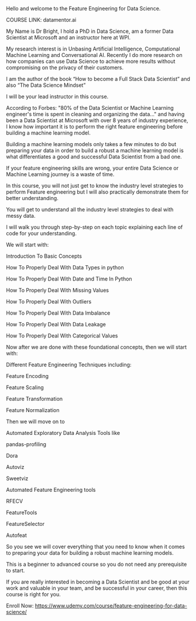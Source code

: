 Hello and welcome to the Feature Engineering for Data Science.

COURSE LINK: datamentor.ai

My Name is Dr Bright, I hold a PhD in Data Science, am a former Data Scientist at Microsoft and an instructor here at WPI.

My research interest is in Unbasing Artificial Intelligence, Computational Machine Learning and Conversational AI. Recently I do more research on how companies can use Data Science to achieve more results without compromising on the privacy of their customers.

I am the author of the book “How to become a Full Stack Data Scientist” and also “The Data Science Mindset”

I will be your lead instructor in this course.

According to Forbes: "80% of the Data Scientist or Machine Learning engineer's time is spent in cleaning and organizing the data..." and having been a Data Scientist at Microsoft with over 8 years of industry experience, I know how important it is to perform the right feature engineering before building a machine learning model.

Building a machine learning models only takes a few minutes to do but preparing your data in order to build a robust a machine learning model is what differentiates a good and successful Data Scientist from a bad one.

If your feature engineering skills are wrong, your entire Data Science or Machine Learning journey is a waste of time.

In this course, you will not just get to know the industry level strategies to perform Feature engineering but I will also practically demonstrate them for better understanding.

You will get to understand all the industry level strategies to deal with messy data.

I will walk you through step-by-step on each topic explaining each line of code for your understanding.

We will start with:

Introduction To Basic Concepts

How To Properly Deal With Data Types in python

How To Properly Deal With Date and Time In Python

How To Properly Deal With Missing Values

How To Properly Deal With Outliers

How To Properly Deal With Data Imbalance

How To Properly Deal With Data Leakage

How To Properly Deal With Categorical Values

Now after we are done with these foundational concepts, then we will start with:

Different Feature Engineering Techniques including:

Feature Encoding

Feature Scaling

Feature Transformation

Feature Normalization

Then we will move on to

Automated Exploratory Data Analysis Tools like

pandas-profiling

Dora

Autoviz

Sweetviz

Automated Feature Engineering tools

RFECV

FeatureTools

FeatureSelector

Autofeat

So you see we will cover everything that you need to know when it comes to preparing your data for building a robust machine learning models.

This is a beginner to advanced course so you do not need any prerequisite to start.

If you are really interested in becoming a Data Scientist and be good at your work and valuable in your team, and be successful in your career, then this course is right for you.

Enroll Now: https://www.udemy.com/course/feature-engineering-for-data-science/

